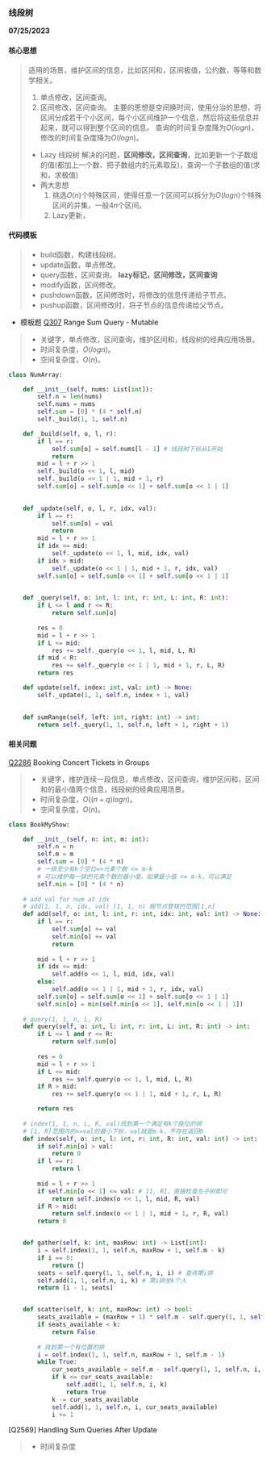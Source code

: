 ### 线段树

**07/25/2023**

#### 核心思想
> 适用的场景，维护区间的信息，比如区间和，区间极值，公约数，等等和数学相关。
> 1. 单点修改，区间查询。
> 2. 区间修改，区间查询。
> 主要的思想是空间换时间，使用分治的思想，将区间分成若干个小区间，每个小区间维护一个信息，然后将这些信息并起来，就可以得到整个区间的信息。
> 查询的时间复杂度降为$`O(logn)`$，修改的时间复杂度降为$`O(logn)`$。
> - Lazy 线段树
> 解决的问题，**区间修改，区间查询**，比如更新一个子数组的值(都加上一个数、把子数组内的元素取反)，查询一个子数组的值(求和，求极值)
> - 两大思想
>   1. 挑选$`O(n)`$个特殊区间，使得任意一个区间可以拆分为$`O(logn)`$个特殊区间的并集，一般$`4n`$个区间。
>   2. Lazy更新，
>
> 

#### 代码模板 
> - build函数，构建线段树。
> - update函数，单点修改。
> - query函数，区间查询。
> **lazy标记，区间修改，区间查询**
> - modify函数，区间修改。
> - pushdown函数，区间修改时，将修改的信息传递给子节点。
> - pushup函数，区间修改时，将子节点的信息传递给父节点。
> 
- 模板题
[Q307] Range Sum Query - Mutable
> - 关键字，单点修改，区间查询，维护区间和，线段树的经典应用场景。
> - 时间复杂度，$`O(logn)`$。
> - 空间复杂度，$`O(n)`$。
>

```python
class NumArray:

    def __init__(self, nums: List[int]):
        self.n = len(nums)
        self.nums = nums
        self.sum = [0] * (4 * self.n)
        self._build(1, 1, self.n)

    def _build(self, o, l, r):
        if l == r:
            self.sum[o] = self.nums[l - 1] # 线段树下标从1开始
            return 
        mid = l + r >> 1
        self._build(o << 1, l, mid)
        self._build(o << 1 | 1, mid + 1, r)
        self.sum[o] = self.sum[o << 1] + self.sum[o << 1 | 1]
    

    def _update(self, o, l, r, idx, val):
        if l == r:
            self.sum[o] = val
            return 
        mid = l + r >> 1
        if idx <= mid:
            self._update(o << 1, l, mid, idx, val)
        if idx > mid:
            self._update(o << 1 | 1, mid + 1, r, idx, val)
        self.sum[o] = self.sum[o << 1] + self.sum[o << 1 | 1]
        

    def _query(self, o: int, l: int, r: int, L: int, R: int):
        if L <= l and r <= R:
            return self.sum[o]
        
        res = 0
        mid = l + r >> 1
        if L <= mid:
            res += self._query(o << 1, l, mid, L, R)
        if mid < R:
            res += self._query(o << 1 | 1, mid + 1, r, L, R)
        return res 

    def update(self, index: int, val: int) -> None:
        self._update(1, 1, self.n, index + 1, val)
        

    def sumRange(self, left: int, right: int) -> int:
        return self._query(1, 1, self.n, left + 1, right + 1)
```

#### 相关问题
[Q2286] Booking Concert Tickets in Groups
> - 关键字，维护连续一段信息，单点修改，区间查询，维护区间和，区间和的最小值两个信息，线段树的经典应用场景。
> - 时间复杂度，$`O((n+q)logn)`$。
> - 空间复杂度，$`O(n)`$。

```python
class BookMyShow:

    def __init__(self, n: int, m: int):
        self.n = n
        self.m = m
        self.sum = [0] * (4 * n)
        # 一排至少有k个空位=>元素个数 <= m-k
        # 可以维护每一排的元素个数的最小值，如果最小值 <= m-k，可以满足
        self.min = [0] * (4 * n) 
    
    # add val for num at idx
    # add(1, 1, n, idx, val) (1, 1, n) 根节点管辖的范围[1,n]
    def add(self, o: int, l: int, r: int, idx: int, val: int) -> None:
        if l == r:
            self.sum[o] += val
            self.min[o] += val
            return 
        
        mid = l + r >> 1
        if idx <= mid:
            self.add(o << 1, l, mid, idx, val)
        else:
            self.add(o << 1 | 1, mid + 1, r, idx, val)
        self.sum[o] = self.sum[o << 1] + self.sum[o << 1 | 1]
        self.min[o] = min(self.min[o << 1], self.min[o << 1 | 1])
    
    # query(1, 1, n, L, R)
    def query(self, o: int, l: int, r: int, L: int, R: int) -> int:
        if L <= l and r <= R:
            return self.sum[o]
        
        res = 0
        mid = l + r >> 1
        if L <= mid:
            res += self.query(o << 1, l, mid, L, R)
        if R > mid:
            res += self.query(o << 1 | 1, mid + 1, r, L, R)

        return res 
    
    # index(1, 1, n, L, R, val)找到第一个满足有k个座位的排
    # [1, R]范围内的<=val的最小下标，val就是m-k，不存在返回0
    def index(self, o: int, l: int, r: int, R: int, val: int) -> int:
        if self.min[o] > val:
            return 0
        if l == r:
            return l
        
        mid = l + r >> 1
        if self.min[o << 1] <= val: # [1, R]，直接检查左子树即可
            return self.index(o << 1, l, mid, R, val)
        if R > mid:
            return self.index(o << 1 | 1, mid + 1, r, R, val)
        return 0


    def gather(self, k: int, maxRow: int) -> List[int]:
        i = self.index(1, 1, self.n, maxRow + 1, self.m - k)
        if i == 0:
            return []
        seats = self.query(1, 1, self.n, i, i) # 查询第i排
        self.add(1, 1, self.n, i, k) # 第i排坐k个人
        return [i - 1, seats]


    def scatter(self, k: int, maxRow: int) -> bool:
        seats_available = (maxRow + 1) * self.m - self.query(1, 1, self.n, 1, maxRow + 1)
        if seats_available < k:
            return False
        
        # 找到第一个有位置的排
        i = self.index(1, 1, self.n, maxRow + 1, self.m - 1)
        while True:
            cur_seats_available = self.m - self.query(1, 1, self.n, i, i)
            if k <= cur_seats_available:
                self.add(1, 1, self.n, i, k)
                return True
            k -= cur_seats_available
            self.add(1, 1, self.n, i, cur_seats_available)
            i += 1
```

[Q2569] Handling Sum Queries After Update
>
> - 时间复杂度
>

```python

```


[//]: # 
   [Q307]: <https://leetcode.com/problems/range-sum-query-mutable/>
   [Q2286]: <https://leetcode.com/problems/booking-concert-tickets-in-groups/>
   [Q2286]: <https://leetcode.com/problems/booking-concert-tickets-in-groups/>

   [Q307]: <https://leetcode.com/problems/range-sum-query-mutable/>
